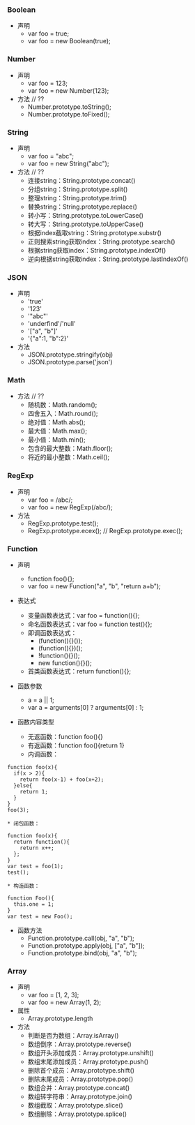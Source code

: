 ### Boolean
* 声明
    * var foo = true;
    * var foo = new Boolean(true);

### Number
* 声明
    * var foo = 123;
    * var foo = new Number(123);
* 方法 // ??
    * Number.prototype.toString();
    * Number.prototype.toFixed();

### String
* 声明
    * var foo = "abc";
    * var foo = new String("abc");
* 方法 // ??
    * 连接string：String.prototype.concat()
    * 分组string：String.prototype.split()
    * 整理string：String.prototype.trim()
    * 替换string：String.prototype.replace()
    * 转小写：String.prototype.toLowerCase()
    * 转大写：String.prototype.toUpperCase()
    * 根据index截取string：String.prototype.substr()
    * 正则搜索string获取index：String.prototype.search()
    * 根据string获取index：String.prototype.indexOf()
    * 逆向根据string获取index：String.prototype.lastIndexOf()

### JSON
* 声明
    * 'true'
    * '123'
    * '"abc"'
    * 'underfind'/'null'
    * '["a", "b"]'
    * '{"a":1, "b":2}'
* 方法
    * JSON.prototype.stringify(obj)
    * JSON.prototype.parse('json')

### Math
* 方法 // ??
    * 随机数：Math.random();
    * 四舍五入：Math.round();
    * 绝对值：Math.abs();
    * 最大值：Math.max();
    * 最小值：Math.min();
    * 包含的最大整数：Math.floor();
    * 将近的最小整数：Math.ceil();

### RegExp
* 声明
    * var foo = /abc/;
    * var foo = new RegExp(/abc/);
* 方法
    * RegExp.prototype.test();
    * RegExp.prototype.ecex(); // RegExp.prototype.exec();

### Function
* 声明
    * function foo(){};
    * var foo = new Function("a", "b", "return a+b");

* 表达式
    * 变量函数表达式：var foo = function(){};
    * 命名函数表达式：var foo = function test(){};
    * 即调函数表达式：
        * (function(){}());
        * (function(){})();
        * !function(){}();
        * new function(){}();
    * 首类函数表达式：return function(){};

* 函数参数
    * a = a || 1;
    * var a = arguments[0] ? arguments[0] : 1;

* 函数内容类型
    * 无返函数：function foo(){}
    * 有返函数：function foo(){return 1}
    * 内调函数：
```
function foo(x){
  if(x > 2){
    return foo(x-1) + foo(x+2);
  }else{
    return 1;
  }
}
foo(3);
```
    * 闭包函数：
```
function foo(x){
  return function(){
    return x++;
  };
}
var test = foo(1);
test();
```
    * 构造函数：
```
function Foo(){
  this.one = 1;
}
var test = new Foo();
```

* 函数方法
    * Function.prototype.call(obj, "a", "b");
    * Function.prototype.apply(obj, ["a", "b"]);
    * Function.prototype.bind(obj, "a", "b");

### Array
* 声明
    * var foo = [1, 2, 3];
    * var foo = new Array(1, 2);
* 属性
    * Array.prototype.length
* 方法
    * 判断是否为数组：Array.isArray()
    * 数组倒序：Array.prototype.reverse()
    * 数组开头添加成员：Array.prototype.unshift()
    * 数组末尾添加成员：Array.prototype.push()
    * 删除首个成员：Array.prototype.shift()
    * 删除末尾成员：Array.prototype.pop()
    * 数组合并：Array.prototype.concat()
    * 数组转字符串：Array.prototype.join()
    * 数组截取：Array.prototype.slice()
    * 数组删除：Array.prototype.splice()
